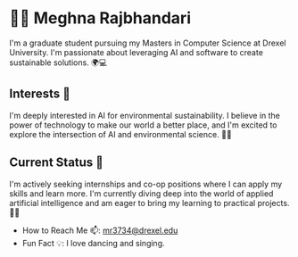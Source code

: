 # 🙋‍♀️ Meghna Rajbhandari

I'm a graduate student pursuing my Masters in Computer Science at Drexel University. I'm passionate about leveraging AI and software to create sustainable solutions. 🌍💻

## Interests 🚀
I'm deeply interested in AI for environmental sustainability. I believe in the power of technology to make our world a better place, and I'm excited to explore the intersection of AI and environmental science. 🌳🤖

## Current Status 🎯
I'm actively seeking internships and co-op positions where I can apply my skills and learn more. I'm currently diving deep into the world of applied artificial intelligence and am eager to bring my learning to practical projects. 🧠💡

- How to Reach Me 📫: mr3734@drexel.edu
- Fun Fact 💡: I love dancing and singing.
